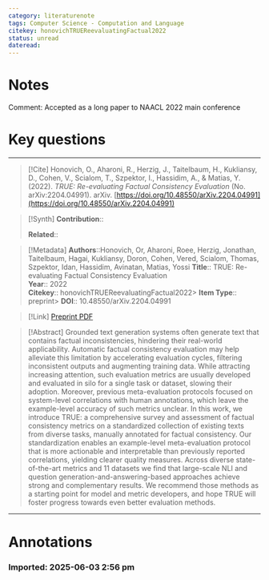 ```yaml
---
category: literaturenote
tags: Computer Science - Computation and Language
citekey: honovichTRUEReevaluatingFactual2022
status: unread
dateread:
---
```

# Notes


Comment: Accepted as a long paper to NAACL 2022 main conference


# Key questions



---
> [!Cite]
> Honovich, O., Aharoni, R., Herzig, J., Taitelbaum, H., Kukliansy, D., Cohen, V., Scialom, T., Szpektor, I., Hassidim, A., & Matias, Y. (2022). _TRUE: Re-evaluating Factual Consistency Evaluation_ (No. arXiv:2204.04991). arXiv. [https://doi.org/10.48550/arXiv.2204.04991](https://doi.org/10.48550/arXiv.2204.04991)

> [!Synth]
> **Contribution**::  
>   
> **Related**:: 

> [!Metadata]
> **Authors**::Honovich, Or, Aharoni, Roee, Herzig, Jonathan, Taitelbaum, Hagai, Kukliansy, Doron, Cohen, Vered, Scialom, Thomas, Szpektor, Idan, Hassidim, Avinatan, Matias, Yossi
> **Title**:: TRUE: Re-evaluating Factual Consistency Evaluation  
> **Year**:: 2022  
> **Citekey**:: honovichTRUEReevaluatingFactual2022> **Item Type**:: preprint> **DOI**:: 10.48550/arXiv.2204.04991

> [!Link]
> [Preprint PDF](file:///Users/ryanchen/Zotero/storage/CG7N7EGZ/Honovich%20et%20al.%20-%202022%20-%20TRUE%20Re-evaluating%20Factual%20Consistency%20Evaluation.pdf)

> [!Abstract]
> Grounded text generation systems often generate text that contains factual inconsistencies, hindering their real-world applicability. Automatic factual consistency evaluation may help alleviate this limitation by accelerating evaluation cycles, filtering inconsistent outputs and augmenting training data. While attracting increasing attention, such evaluation metrics are usually developed and evaluated in silo for a single task or dataset, slowing their adoption. Moreover, previous meta-evaluation protocols focused on system-level correlations with human annotations, which leave the example-level accuracy of such metrics unclear. In this work, we introduce TRUE: a comprehensive survey and assessment of factual consistency metrics on a standardized collection of existing texts from diverse tasks, manually annotated for factual consistency. Our standardization enables an example-level meta-evaluation protocol that is more actionable and interpretable than previously reported correlations, yielding clearer quality measures. Across diverse state-of-the-art metrics and 11 datasets we find that large-scale NLI and question generation-and-answering-based approaches achieve strong and complementary results. We recommend those methods as a starting point for model and metric developers, and hope TRUE will foster progress towards even better evaluation methods.
---

# Annotations

### Imported: 2025-06-03 2:56 pm



